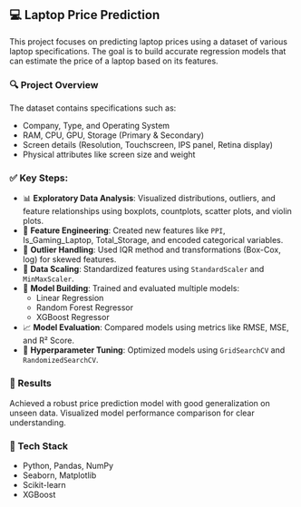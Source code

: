 ## 💻 Laptop Price Prediction

This project focuses on predicting laptop prices using a dataset of various laptop specifications. The goal is to build accurate regression models that can estimate the price of a laptop based on its features.

### 🔍 Project Overview
The dataset contains specifications such as:
- Company, Type, and Operating System  
- RAM, CPU, GPU, Storage (Primary & Secondary)  
- Screen details (Resolution, Touchscreen, IPS panel, Retina display)  
- Physical attributes like screen size and weight  

### ✅ Key Steps:
- 📊 **Exploratory Data Analysis**: Visualized distributions, outliers, and feature relationships using boxplots, countplots, scatter plots, and violin plots.
- 🔧 **Feature Engineering**: Created new features like `PPI`, Is_Gaming_Laptop, Total_Storage, and encoded categorical variables.
- 🧹 **Outlier Handling**: Used IQR method and transformations (Box-Cox, log) for skewed features.
- 🔁 **Data Scaling**: Standardized features using `StandardScaler` and `MinMaxScaler`.
- 🧠 **Model Building**: Trained and evaluated multiple models:  
  - Linear Regression  
  - Random Forest Regressor  
  - XGBoost Regressor  
- 📈 **Model Evaluation**: Compared models using metrics like RMSE, MSE, and R² Score.
- 🧪 **Hyperparameter Tuning**: Optimized models using `GridSearchCV` and `RandomizedSearchCV`.

### 📌 Results
Achieved a robust price prediction model with good generalization on unseen data. Visualized model performance comparison for clear understanding.

### 📂 Tech Stack
- Python, Pandas, NumPy
- Seaborn, Matplotlib
- Scikit-learn
- XGBoost
